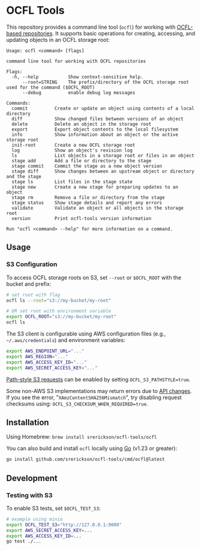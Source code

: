 # OCFL Tools

This repository provides a command line tool (`ocfl`) for working with
[OCFL-based repositories](http://ocfl.io). It supports basic operations for
creating, accessing, and updating objects in an OCFL storage root:

```
Usage: ocfl <command> [flags]

command line tool for working with OCFL repositories

Flags:
  -h, --help           Show context-sensitive help.
      --root=STRING    The prefix/directory of the OCFL storage root used for the command ($OCFL_ROOT)
      --debug          enable debug log messages

Commands:
  commit          Create or update an object using contents of a local directory
  diff            Show changed files between versions of an object
  delete          Delete an object in the storage root
  export          Export object contents to the local filesystem
  info            Show information about an object or the active storage root
  init-root       Create a new OCFL storage root
  log             Show an object's revision log
  ls              List objects in a storage root or files in an object
  stage add       Add a file or directory to the stage
  stage commit    Commit the stage as a new object version
  stage diff      Show changes between an upstream object or directory and the stage
  stage ls        List files in the stage state
  stage new       Create a new stage for preparing updates to an object
  stage rm        Remove a file or directory from the stage
  stage status    Show stage details and report any errors
  validate        Validate an object or all objects in the storage root
  version         Print ocfl-tools version information

Run "ocfl <command> --help" for more information on a command.
```

## Usage

### S3 Configuration

To access OCFL storage roots on S3, set `--root` or `$OCFL_ROOT` with the bucket and prefix:

```sh
# set root with flag
ocfl ls --root="s3://my-bucket/my-root"

# OR set root with environment variable
export OCFL_ROOT="s3://my-bucket/my-root"
ocfl ls
```

The S3 client is configurable using AWS configuration files (e.g., `~/.aws/credentials`) and environment variables:

```sh
export AWS_ENDPOINT_URL="..."
export AWS_REGION="..."
export AWS_ACCESS_KEY_ID="..."
export AWS_SECRET_ACCESS_KEY="..."
```

[Path-style S3 requests](https://docs.aws.amazon.com/AmazonS3/latest/userguide/VirtualHosting.html#path-style-access) can be enabled by setting `OCFL_S3_PATHSTYLE=true`.

Some non-AWS S3 implementations may return errors due to [API
changes](https://github.com/aws/aws-sdk-go-v2/discussions/2960). If you see the
error, "`XAmzContentSHA256Mismatch`", try disabling request checksums using:
`OCFL_S3_CHECKSUM_WHEN_REQUIRED=true`.

## Installation

Using Homebrew: `brew install srerickson/ocfl-tools/ocfl`

You can also build and install `ocfl` locally using [Go](https://go.dev/dl) (v1.23 or greater):

```sh
go install github.com/srerickson/ocfl-tools/cmd/ocfl@latest
```

## Development

### Testing with S3

To enable S3 tests, set `$OCFL_TEST_S3`:

```sh
# example using minio
export OCFL_TEST_S3="http://127.0.0.1:9000"
export AWS_SECRET_ACCESS_KEY=...
export AWS_ACCESS_KEY_ID=...
go test ./...
```
